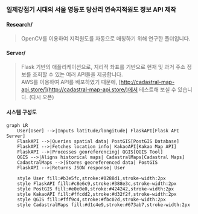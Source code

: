 ### 일제강점기 시대의 서울 영등포 당산리 연속지적원도 정보 API 제작

#### Research/  
> OpenCV를 이용하여 지적원도를 자동으로 매칭하기 위해 연구한 폴더입니다.


#### Server/
> Flask 기반의 애플리케이션으로, 지리적 좌표를 기반으로 현재 및 과거 주소 정보를 조회할 수 있는 여러 API들을 제공합니다.  
> AWS를 이용하여 API를 배포하였기 때문에, [http://cadastral-map-api.store/](http://cadastral-map-api.store/)에서 테스트해 보실 수 있습니다. (다시 오픈)

#### 시스템 구성도
```mermaid
graph LR
    User[User] -->|Inputs latitude/longitude| FlaskAPI[Flask API Server]
    FlaskAPI -->|Queries spatial data| PostGIS[PostGIS Database]
    FlaskAPI -->|Fetches location info| KakaoAPI[Kakao Map API]
    FlaskAPI -->|Processes georeferencing| QGIS[QGIS Tool]
    QGIS -->|Aligns historical maps| CadastralMaps[Cadastral Maps]
    CadastralMaps -->|Stores georeferenced data| PostGIS
    FlaskAPI -->|Returns JSON response| User

    style User fill:#b3e5fc,stroke:#0288d1,stroke-width:2px
    style FlaskAPI fill:#c8e6c9,stroke:#388e3c,stroke-width:2px
    style PostGIS fill:#e0e0e0,stroke:#424242,stroke-width:2px
    style KakaoAPI fill:#ffcdd2,stroke:#d32f2f,stroke-width:2px
    style QGIS fill:#fff9c4,stroke:#fbc02d,stroke-width:2px
    style CadastralMaps fill:#d1c4e9,stroke:#673ab7,stroke-width:2px

```
